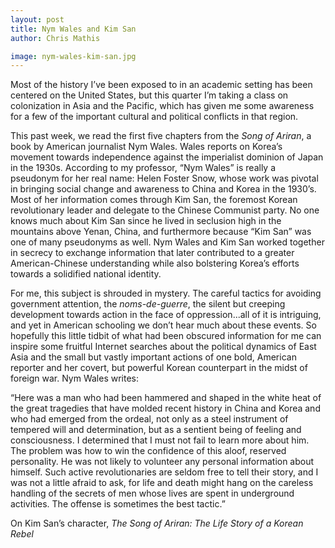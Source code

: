 ```yaml
---
layout: post
title: Nym Wales and Kim San
author: Chris Mathis

image: nym-wales-kim-san.jpg
---
```


Most of the history I’ve been exposed to in an academic setting has been centered on the United States, but this quarter I’m taking a class on colonization in Asia and the Pacific, which has given me some awareness for a few of the important cultural and political conflicts in that region.

This past week, we read the first five chapters from the *Song of Ariran*, a book by American journalist Nym Wales.  Wales reports on Korea’s movement towards independence against the imperialist dominion of Japan in the 1930s. According to my professor, “Nym Wales” is really a pseudonym for her real name: Helen Foster Snow, whose work was pivotal in bringing social change and awareness to China and Korea in the 1930’s. Most of her information comes through Kim San, the foremost Korean revolutionary leader and delegate to the Chinese Communist party. No one knows much about Kim San since he lived in seclusion high in the mountains above Yenan, China, and furthermore because “Kim San” was one of many pseudonyms as well. Nym Wales and Kim San worked together in secrecy to exchange information that later contributed to a greater American-Chinese understanding while also bolstering Korea’s efforts towards a solidified national identity.

For me, this subject is shrouded in mystery. The careful tactics for avoiding government attention, the *noms-de-guerre*, the silent but creeping development towards action in the face of oppression...all of it is intriguing, and yet in American schooling we don’t hear much about these events. So hopefully this little tidbit of what had been obscured information for me can inspire some fruitful Internet searches about the political dynamics of East Asia and the small but vastly important actions of one bold, American reporter and her covert, but powerful Korean counterpart in the midst of foreign war.  Nym Wales writes:

“Here was a man who had been hammered and shaped in the white heat of the great tragedies that have molded recent history in China and Korea and who had emerged from the ordeal, not only as a steel instrument of tempered will and determination, but as a sentient being of feeling and consciousness. I determined that I must not fail to learn more about him. The problem was how to win the confidence of this aloof, reserved personality. He was not likely to volunteer any personal information about himself. Such active revolutionaries are seldom free to tell their story, and I was not a little afraid to ask, for life and death might hang on the careless handling of the secrets of men whose lives are spent in underground activities. The offense is sometimes the best tactic.”

On Kim San’s character, *The Song of Ariran: The Life Story of a Korean Rebel*
